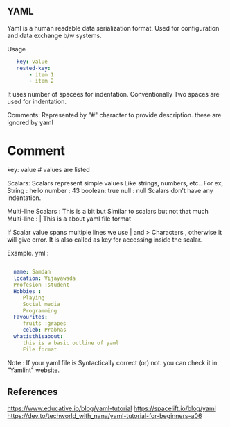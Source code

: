 ## YAML

Yaml is a human readable data serialization format. Used for configuration and data exchange b/w systems.

Usage

```yaml
   key: value
   nested-key:
       - item 1
       - item 2
```

It uses number of spacees for indentation.
Conventionally Two spaces are used for indentation.

Comments:
Represented by "#" character to provide description. these are ignored by yaml

# Comment

key: value # values are listed

Scalars:
Scalars represent simple values Like strings, numbers, etc..
For ex,
String : hello
number : 43
boolean: true
null : null
Scalars don't have any indentation.

Multi-line Scalars :
This is a bit but Similar to scalars but not that much
Multi-line : |
    This is a about
    yaml file format

If Scalar value spans multiple lines  we use | and > Characters ,  otherwise it will give error.
It is also called as key for accessing inside the scalar.

Example. yml :
```Example.yaml :

  name: Samdan
  location: Vijayawada
  Profesion :student
  Hobbies :
     Playing
     Social media
     Programming
  Favourites:
     fruits :grapes
     celeb: Prabhas
  whatisthisabout:
     this is a basic outline of yaml
     File format
```

Note : 
If your yaml file is Syntactically correct (or) not. you can check it in "Yamlint" website.

## References
https://www.educative.io/blog/yaml-tutorial
https://spacelift.io/blog/yaml
https://dev.to/techworld_with_nana/yaml-tutorial-for-beginners-a06